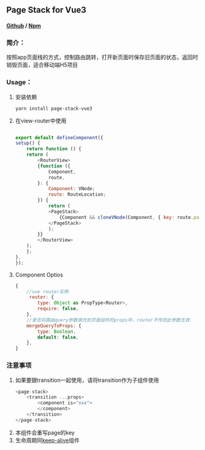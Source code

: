 ## Page Stack for Vue3
#### [Github](https://github.com/Murphy-Tong/page-stack-vue3) / [Npm](https://www.npmjs.com/package/page-stack-vue3)

### 简介：
按照app页面栈的方式，控制路由跳转，打开新页面时保存旧页面的状态，返回时销毁页面，适合移动端H5项目

### Usage：

1.  安装依赖

    ```shell
    yarn install page-stack-vue3
    ```
2.  在view-router中使用
    ```javascript

    export default defineComponent({
    setup() {
        return function () {
        return (
            <RouterView>
            {function ({
                Component,
                route,
            }: {
                Component: VNode;
                route: RouteLocation;
            }) {
                return (
                <PageStack>
                    {Component && cloneVNode(Component, { key: route.path })}//key 不必须
                </PageStack>
                );
            }}
            </RouterView>
        );
        };
    },
    });

    ```
3.  Component Optios
    ```javascript
    {
        //vue router实例
         router: {
            type: Object as PropType<Router>,
            require: false,
        },
        //是否将路由query参数填充到页面组件的props中，router不传则此参数无效
        mergeQueryToProps: {
            type: Boolean,
            default: false,
        },
    }
    
    ```

### 注意事项

1.  如果要跟transition一起使用，请将transition作为子组件使用
    ```javascript
    <page-stack>
        <transition ...props>
            <component is="xxx">
            </component>
        </transition>
    </page-stack>
    ```
2.  本组件会重写page的key
3.  生命周期同[keep-alive](https://cn.vuejs.org/)组件




